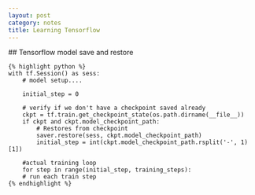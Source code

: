 ```yaml
---
layout: post
category: notes
title: Learning Tensorflow
---
```

<head>
    <title>Rouge</title>
    <link media="all" rel="stylesheet" href="/css/rouge.css" />
</head>

<body>
    ## Tensorflow model save and restore
    
    {% highlight python %}
	with tf.Session() as sess:
        # model setup....

        initial_step = 0

        # verify if we don't have a checkpoint saved already
        ckpt = tf.train.get_checkpoint_state(os.path.dirname(__file__))
        if ckpt and ckpt.model_checkpoint_path:
            # Restores from checkpoint
            saver.restore(sess, ckpt.model_checkpoint_path)
            initial_step = int(ckpt.model_checkpoint_path.rsplit('-', 1)[1])

        #actual training loop
        for step in range(initial_step, training_steps):
        # run each train step
    {% endhighlight %}
</body>